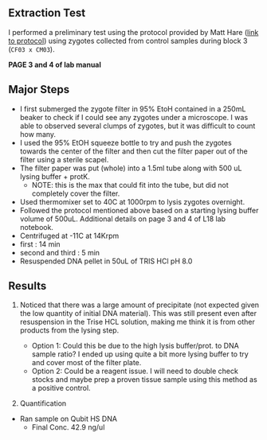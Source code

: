 ## Extraction Test

I performed a preliminary test using the protocol provided by Matt Hare ([link to protocol](https://github.com/epigeneticstoocean/2018OAExp_larvae/blob/master/protocols/hare_larvaeExtractionProtocol.md)) using zygotes collected from control samples during block 3 (`CF03 x CM03`). 

**PAGE 3 and 4 of lab manual**

## Major Steps

* I first submerged the zygote filter in 95% EtoH contained in a 250mL beaker to check if I could see any zygotes under a microscope. I was able to observed several clumps of zygotes, but it was difficult to count how many.
* I used the 95% EtOH squeeze bottle to try and push the zygotes towards the center of the filter and then cut the filter paper out of the filter using a sterile scapel.
* The filter paper was put (whole) into a 1.5ml tube along with 500 uL lysing buffer + protK. 
    * NOTE: this is the max that could fit into the tube, but did not completely cover the filter.
* Used thermomixer set to 40C at 1000rpm to lysis zygotes overnight.
* Followed the protocol mentioned above based on a starting lysing buffer volume of 500uL. Additional details on page 3 and 4 of L18 lab notebook.
* Centrifuged at -11C at 14Krpm
* first : 14 min
* second and third : 5 min
* Resuspended DNA pellet in 50uL of TRIS HCl pH 8.0

## Results

1) Noticed that there was a large amount of precipitate (not expected given the low quantity of initial DNA material). This was still present even after resuspension in the Trise HCL solution, making me think it is from other products from the lysing step. 
      * Option 1: Could this be due to the high lysis buffer/prot. to DNA sample ratio? I ended up using quite a bit more lysing buffer to try and cover most of the filter plate.
      * Option 2: Could be a reagent issue. I will need to double check stocks and maybe prep a proven tissue sample using this method as a positive control.
      
 2) Quantification
   * Ran sample on Qubit HS DNA
      * Final Conc. 42.9 ng/ul
